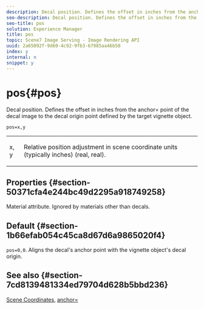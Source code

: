 ```yaml
---
description: Decal position. Defines the offset in inches from the anchor= point of the decal image to the decal origin point defined by the target vignette object.
seo-description: Decal position. Defines the offset in inches from the anchor= point of the decal image to the decal origin point defined by the target vignette object.
seo-title: pos
solution: Experience Manager
title: pos
topic: Scene7 Image Serving - Image Rendering API
uuid: 2a65092f-9d60-4c92-9fb3-67985aa46b50
index: y
internal: n
snippet: y
---
```


# pos{#pos}

Decal position. Defines the offset in inches from the anchor= point of the decal image to the decal origin point defined by the target vignette object.

 `pos=x,y`

<table id="simpletable_DB3B64EFB67A47AD843812324ABFAE45"> 
 <tr class="strow"> 
  <td class="stentry"> <p><span class="varname"> x</span>,<span class="varname"> y</span> </p></td> 
  <td class="stentry"> <p>Relative position adjustment in scene coordinate units (typically inches) (real, real). </p></td> 
 </tr> 
</table>

## Properties {#section-50371cfa4e244bc49d2295a918749258}

Material attribute. Ignored by materials other than decals.

## Default {#section-1b66efab054c45ca8d67d6a9865020f4}

`pos=0,0`. Aligns the decal's anchor point with the vignette object's decal origin.

## See also {#section-7cd8139481334ed79704d628b5bbd236}

[Scene Coordinates](../../../../../ir_api/http_protocol/image-rendering-api-ref/c-ir-http-protocol-ref/c-ir-http-protocol-syntax-and-features/c-ir-vignettes/c-ir-scene-coordinates.md#concept-528507024fa640b19a2631357febf7f1), [anchor=](../../../../../ir_api/http_protocol/image-rendering-api-ref/c-ir-http-protocol-ref/c-ir-http-protocol-command-reference/r-ir-http-anchor.md#reference-d53923d785c9442997dc7f2199524c26) 

